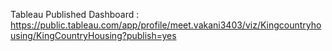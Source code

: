 Tableau Published Dashboard : https://public.tableau.com/app/profile/meet.vakani3403/viz/Kingcountryhousing/KingCountryHousing?publish=yes
